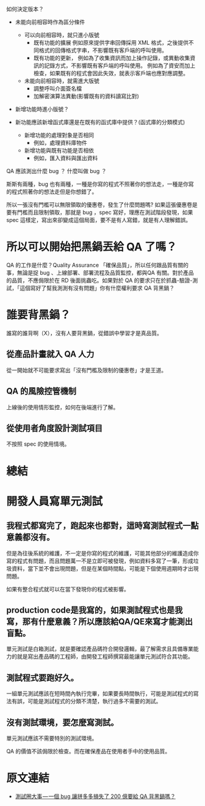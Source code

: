 如何決定版本？
* 未能向前相容時作為區分條件
    * 可以向前相容時，就只進小版號        
        * 既有功能的擴展
            例如原來提供字串回傳採用 XML 格式，之後提供不同格式的回傳格式字串，不影響既有客戶端的呼叫使用。
        * 既有功能的更新，
            例如為了收集資訊而加上操作記錄，或異動收集資訊的記錄方式，不影響既有客戶端的呼叫使用。
            例如為了資安而加上檢查，如果既有的程式會因此失效，就表示客戶端也應對應調整。
    * 未能向前相容時，就需進大版號
        * 調整呼叫介面簽名檔
        * 加解密演算法異動(影響既有的資料讀寫比對)            
* 新增功能時進小版號？

* 新功能應該新增函式庫還是在既有的函式庫中提供？(函式庫的分類模式)
    * 新增功能的處理對象是否相同
        * 例如，處理資料庫物件
    * 新增功能與既有功能是否相依
        * 例如，匯入資料與匯出資料


QA 應該測出什麼 bug ？ 什麼叫做 bug ？

斯斯有兩種，bug 也有兩種，一種是你寫的程式不照著你的想法走，一種是你寫的程式照著你的想法走但是你想錯了。

所以一張沒有門檻可以無限領取的優惠卷，發生了什麼問題嗎? 如果這張優惠卷是要有門檻而且限制領取，那就是 bug ，spec 寫好，理應在測試階段發現，如果 spec 這樣定，寫出來卻變成這個局面，要不是有人寫錯，就是有人理解錯誤。

# 所以可以開始把黑鍋丟給 QA 了嗎？

QA 的工作是什麼？Quality Assurance 「確保品質」，所以任何跟品質有關的事，無論是捉 bug 、上線部署、部署流程及品質監控，都與QA 有關。對於產品的品質，不應侷限於在 RD 後面挑蟲吃。如果對於 QA 的要求只在於抓蟲-驗證-測試，「這個寫好了幫我測測有沒有問題」你有什麼權利要求 QA 背黑鍋？

# 誰要背黑鍋？

誰寫的誰背啊（X），沒有人要背黑鍋，從錯誤中學習才是真品質。

## 從產品計畫就入 QA 人力
從一開始就不可能要求寫出「沒有門檻及限制的優惠卷」才是王道。

## QA 的風險控管機制
上線後的使用情形監控，如何在後端進行了解。

## 從使用者角度設計測試項目
不按照 spec 的使用情境。

# 總結


# 開發人員寫單元測試
## 我程式都寫完了，跑起來也都對，這時寫測試程式一點意義都沒有。
但是為往後系統的維護，不一定是你寫的程式的維護，可能其他部分的維護造成你寫的程式有問題，而且問題萬一不是立即可被發現，例如資料多寫了一筆，形成垃圾資料，當下並不會出現問題，但是在某個時間點，可能是下個使用週期時才出現問題。

如果有整合程式就可以在當下發現你的程式被影響。

## production code是我寫的，如果測試程式也是我寫，那有什麼意義？所以應該給QA/QE來寫才能測出盲點。
單元測試是白箱測試，就是要確認產品碼符合開發邏輯，最了解需求且具備專業能力的就是寫出產品碼的工程師，由開發工程師撰寫最能讓單元測試符合其功能。

## 測試程式要跑好久。
一組單元測試應該在短時間內執行完畢，如果要長時間執行，可能是測試程式的寫法有誤，可能是測試程式的分類不清楚，執行過多不需要的測試。

## 沒有測試環境，要怎麼寫測試。
單元測試應該不需要特別的測試環境。




QA 的價值不該侷限於檢查。而在確保產品在使用者手中的使用品質。

# 原文連結
* [測試圈大事 — 一個 bug 讓拼多多損失了 200 億要給 QA 背黑鍋嗎？][ref01]

[ref01]:https://medium.com/orientebar/%E6%B8%AC%E8%A9%A6%E5%9C%88%E5%A4%A7%E4%BA%8B-%E4%B8%80%E5%80%8B-bug-%E8%AE%93%E6%8B%BC%E5%A4%9A%E5%A4%9A%E6%90%8D%E5%A4%B1%E4%BA%86-200-%E5%84%84-%E8%A6%81%E7%B5%A6-qa-%E8%83%8C%E9%BB%91%E9%8D%8B%E5%97%8E-ddfd721bf86f?fbclid=IwAR3_Zhf6aRp1g0nyp4o1Z7Qtbq0vV8c7wQfyrmykkXBVstGco06pu43JwxA "測試圈大事 — 一個 bug 讓拼多多損失了 200 億要給 QA 背黑鍋嗎？"